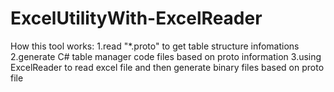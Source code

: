 # ExcelUtilityWith-ExcelReader
How this tool works:
1.read "*.proto" to get table structure infomations
2.generate C# table manager code files based on proto information
3.using ExcelReader to read excel file and then generate binary files based on proto file


